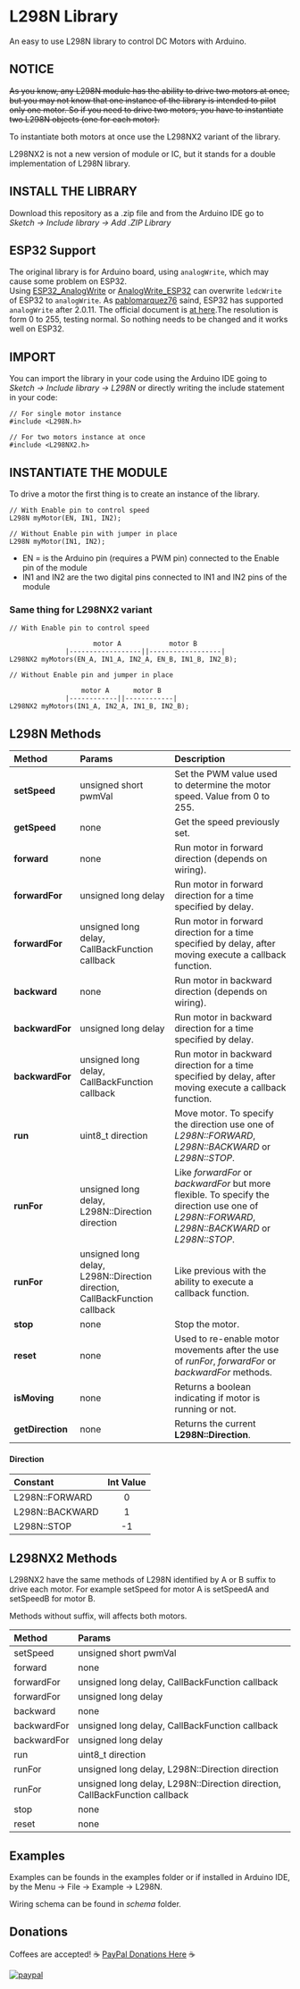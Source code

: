 # L298N Library

An easy to use L298N library to control DC Motors with Arduino.

## NOTICE

~~As you know, any L298N module has the ability to drive two motors at once, but you may not know that one instance of the library is intended to pilot only one motor. So if you need to drive two motors, you have to instantiate two L298N objects (one for each motor).~~

To instantiate both motors at once use the L298NX2 variant of the library.

L298NX2 is not a new version of module or IC,
but it stands for a double implementation of L298N library.

## INSTALL THE LIBRARY

Download this repository as a .zip file and from the Arduino IDE go to _Sketch -> Include library -> Add .ZIP Library_

## ESP32 Support

The original library is for Arduino board, using `analogWrite`, which may cause some problem on ESP32.  
Using [ESP32_AnalogWrite](https://github.com/erropix/ESP32_AnalogWrite) or [AnalogWrite_ESP32](https://github.com/pablomarquez76/AnalogWrite_ESP32) can overwrite `ledcWrite` of ESP32 to `analogWrite`.
As [pablomarquez76](https://github.com/pablomarquez76/AnalogWrite_ESP32/issues/6) saind, ESP32 has supported `analogWrite` after 2.0.11. The official document is [at here](https://docs.espressif.com/projects/arduino-esp32/en/latest/api/ledc.html?highlight=analogWrite#analogwrite).The resolution is form 0 to 255, testing normal. So nothing needs to be changed and it works well on ESP32.

## IMPORT

You can import the library in your code using the Arduino IDE going to _Sketch -> Include library -> L298N_
or directly writing the include statement in your code:

```
// For single motor instance
#include <L298N.h>
```

```
// For two motors instance at once
#include <L298NX2.h>
```

## INSTANTIATE THE MODULE

To drive a motor the first thing is to create an instance of the library.

```
// With Enable pin to control speed
L298N myMotor(EN, IN1, IN2);
```

```
// Without Enable pin with jumper in place
L298N myMotor(IN1, IN2);
```

- EN = is the Arduino pin (requires a PWM pin) connected to the Enable pin of the module
- IN1 and IN2 are the two digital pins connected to IN1 and IN2 pins of the module

### Same thing for L298NX2 variant

```
// With Enable pin to control speed

                     motor A            motor B
              |------------------||------------------|
L298NX2 myMotors(EN_A, IN1_A, IN2_A, EN_B, IN1_B, IN2_B);
```

```
// Without Enable pin and jumper in place

                  motor A      motor B
              |------------||------------|
L298NX2 myMotors(IN1_A, IN2_A, IN1_B, IN2_B);
```

## L298N Methods

| Method           | Params                                                                     | Description                                                                                                                                     |
| :--------------- | :------------------------------------------------------------------------- | :---------------------------------------------------------------------------------------------------------------------------------------------- |
| **setSpeed**     | unsigned short pwmVal                                                      | Set the PWM value used to determine the motor speed. Value from 0 to 255.                                                                       |
| **getSpeed**     | none                                                                       | Get the speed previously set.                                                                                                                   |
| **forward**      | none                                                                       | Run motor in forward direction (depends on wiring).                                                                                             |
| **forwardFor**   | unsigned long delay                                                        | Run motor in forward direction for a time specified by delay.                                                                                   |
| **forwardFor**   | unsigned long delay, CallBackFunction callback                             | Run motor in forward direction for a time specified by delay, after moving execute a callback function.                                         |
| **backward**     | none                                                                       | Run motor in backward direction (depends on wiring).                                                                                            |
| **backwardFor**  | unsigned long delay                                                        | Run motor in backward direction for a time specified by delay.                                                                                  |
| **backwardFor**  | unsigned long delay, CallBackFunction callback                             | Run motor in backward direction for a time specified by delay, after moving execute a callback function.                                        |
| **run**          | uint8_t direction                                                          | Move motor. To specify the direction use one of _L298N::FORWARD_, _L298N::BACKWARD_ or _L298N::STOP_.                                           |
| **runFor**       | unsigned long delay, L298N::Direction direction                            | Like _forwardFor_ or _backwardFor_ but more flexible. To specify the direction use one of _L298N::FORWARD_, _L298N::BACKWARD_ or _L298N::STOP_. |
| **runFor**       | unsigned long delay, L298N::Direction direction, CallBackFunction callback | Like previous with the ability to execute a callback function.                                                                                  |
| **stop**         | none                                                                       | Stop the motor.                                                                                                                                 |
| **reset**        | none                                                                       | Used to re-enable motor movements after the use of _runFor_, _forwardFor_ or _backwardFor_ methods.                                             |
| **isMoving**     | none                                                                       | Returns a boolean indicating if motor is running or not.                                                                                        |
| **getDirection** | none                                                                       | Returns the current **L298N::Direction**.                                                                                                       |

#### Direction

| Constant        | Int Value |
| :-------------- | :-------: |
| L298N::FORWARD  |     0     |
| L298N::BACKWARD |     1     |
| L298N::STOP     |    -1     |

## L298NX2 Methods

L298NX2 have the same methods of L298N identified by A or B suffix to drive each motor. For example setSpeed for motor A is setSpeedA and setSpeedB for motor B.

Methods without suffix, will affects both motors.

| Method      | Params                                                                     |
| :---------- | :------------------------------------------------------------------------- |
| setSpeed    | unsigned short pwmVal                                                      |
| forward     | none                                                                       |
| forwardFor  | unsigned long delay, CallBackFunction callback                             |
| forwardFor  | unsigned long delay                                                        |
| backward    | none                                                                       |
| backwardFor | unsigned long delay, CallBackFunction callback                             |
| backwardFor | unsigned long delay                                                        |
| run         | uint8_t direction                                                          |
| runFor      | unsigned long delay, L298N::Direction direction                            |
| runFor      | unsigned long delay, L298N::Direction direction, CallBackFunction callback |
| stop        | none                                                                       |
| reset       | none                                                                       |

## Examples

Examples can be founds in the examples folder or if installed in Arduino IDE, by the Menu -> File -> Example -> L298N.

Wiring schema can be found in _schema_ folder.

## Donations

Coffees are accepted!
:coffee: [PayPal Donations Here](https://www.paypal.com/cgi-bin/webscr?cmd=_s-xclick&hosted_button_id=GRNEA99RCC3U4) :coffee:

[![paypal](https://www.paypalobjects.com/en_US/i/btn/btn_donateCC_LG.gif)](https://www.paypal.com/cgi-bin/webscr?cmd=_s-xclick&hosted_button_id=GRNEA99RCC3U4)
